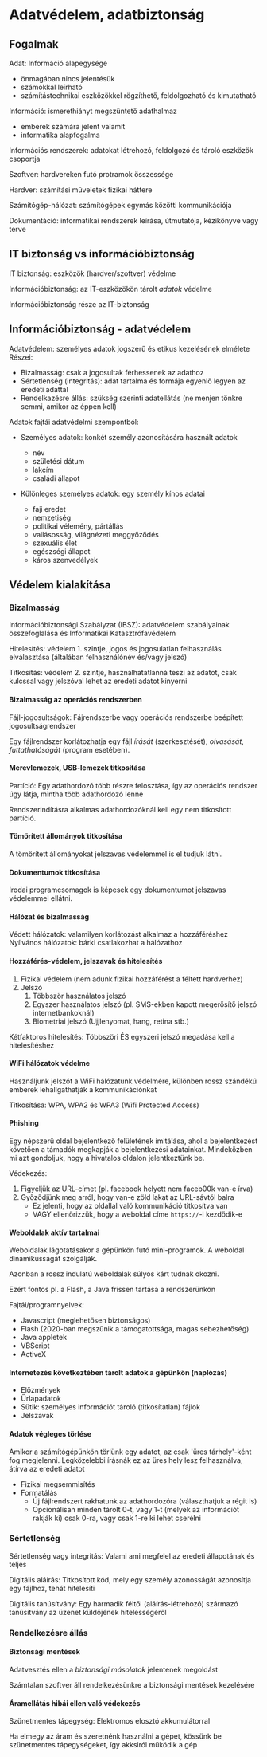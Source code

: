 # Adatvédelem, adatbiztonság

## Fogalmak

Adat: Információ alapegysége

- önmagában nincs jelentésük
- számokkal leírható
- számítástechnikai eszközökkel rögzíthető, feldolgozható és kimutatható

Információ: ismerethiányt megszüntető adathalmaz

- emberek számára jelent valamit
- informatika alapfogalma

Információs rendszerek: adatokat létrehozó, feldolgozó és tároló eszközök csoportja

Szoftver: hardvereken futó protramok összessége

Hardver: számítási műveletek fizikai háttere

Számítógép-hálózat: számítógépek egymás közötti kommunikációja

Dokumentáció: informatikai rendszerek leírása, útmutatója, kézikönyve vagy terve

## IT biztonság vs információbiztonság

IT biztonság: eszközök (hardver/szoftver) védelme

Információbiztonság: az IT-eszközökön tárolt _adatok_ védelme

Információbiztonság része az IT-biztonság

## Információbiztonság - adatvédelem

Adatvédelem: személyes adatok jogszerű és etikus kezelésének elmélete
Részei:

- Bizalmasság: csak a jogosultak férhessenek az adathoz
- Sértetlenség (integritás): adat tartalma és formája egyenlő legyen az eredeti adattal
- Rendelkazésre állás: szükség szerinti adatellátás (ne menjen tönkre semmi, amikor az éppen kell)

Adatok fajtái adatvédelmi szempontból:

- Személyes adatok: konkét személy azonosítására használt adatok

  - név
  - születési dátum
  - lakcím
  - családi állapot

- Különleges személyes adatok: egy személy kínos adatai

  - faji eredet
  - nemzetiség
  - politikai vélemény, pártállás
  - vallásosság, világnézeti meggyőződés
  - szexuális élet
  - egészségi állapot
  - káros szenvedélyek

## Védelem kialakítása

### Bizalmasság

Információbiztonsági Szabályzat (IBSZ): adatvédelem szabályainak összefoglalása és Informatikai Katasztrófavédelem

Hitelesítés: védelem 1. szintje, jogos és jogosulatlan felhasználás elválasztása (általában felhasználónév és/vagy jelszó)

Titkosítás: védelem 2. szintje, használhatatlanná teszi az adatot, csak kulcssal vagy jelszóval lehet az eredeti adatot kinyerni

#### Bizalmasság az operációs rendszerben

Fájl-jogosultságok: Fájrendszerbe vagy operációs rendszerbe beépített jogosultságrendszer

Egy fájlrendszer korlátozhatja egy fájl _írását_ (szerkesztését), _olvasását_, _futtathatóságát_ (program esetében).

#### Merevlemezek, USB-lemezek titkosítása

Partíció: Egy adathordozó több részre felosztása, így az operációs rendszer úgy látja, mintha több adathordozó lenne

Rendszerindításra alkalmas adathordozóknál kell egy nem titkosított partíció.

#### Tömörített állományok titkosítása

A tömörített állományokat jelszavas védelemmel is el tudjuk látni.

#### Dokumentumok titkosítása

Irodai programcsomagok is képesek egy dokumentumot jelszavas védelemmel ellátni.

#### Hálózat és bizalmasság

Védett hálózatok: valamilyen korlátozást alkalmaz a hozzáféréshez
Nyílvános hálózatok: bárki csatlakozhat a hálózathoz

#### Hozzáférés-védelem, jelszavak és hitelesítés

1. Fizikai védelem (nem adunk fizikai hozzáférést a féltett hardverhez)
1. Jelszó
   1. Többször használatos jelszó
   1. Egyszer használatos jelszó (pl. SMS-ekben kapott megerősítő jelszó internetbankoknál)
   1. Biometriai jelszó (Ujjlenyomat, hang, retina stb.)

Kétfaktoros hitelesítés: Többszöri ÉS egyszeri jelszó megadása kell a hitelesítéshez

#### WiFi hálózatok védelme

Használjunk jelszót a WiFi hálózatunk védelmére, különben rossz szándékú emberek lehallgathatják a kommunikációnkat

Titkosítása: WPA, WPA2 és WPA3 (Wifi Protected Access)

#### Phishing

Egy népszerű oldal bejelentkező felületének imitálása, ahol a bejelentkezést követően a támadók megkapják a bejelentkezési adatainkat.
Mindeközben mi azt gondoljuk, hogy a hivatalos oldalon jelentkeztünk be.

Védekezés:

1. Figyeljük az URL-címet (pl. facebook helyett nem faceb00k van-e írva)
1. Győződjünk meg arról, hogy van-e zöld lakat az URL-sávtól balra
   - Ez jelenti, hogy az oldallal való kommunikáció titkosítva van
   - VAGY ellenőrizzük, hogy a weboldal címe `https://`-l kezdődik-e

#### Weboldalak aktív tartalmai

Weboldalak lágotatásakor a gépünkön futó mini-programok.
A weboldal dinamikusságát szolgálják.

Azonban a rossz indulatú weboldalak súlyos kárt tudnak okozni.

Ezért fontos pl. a Flash, a Java frissen tartása a rendszerünkön

Fajtái/programnyelvek:

- Javascript (meglehetősen biztonságos)
- Flash (2020-ban megszűnik a támogatottsága, magas sebezhetőség)
- Java appletek
- VBScript
- ActiveX

#### Internetezés következtében tárolt adatok a gépünkön (naplózás)

- Előzmények
- Űrlapadatok
- Sütik: személyes információt tároló (titkosítatlan) fájlok
- Jelszavak

#### Adatok végleges törlése

Amikor a számítógépünkön törlünk egy adatot, az csak 'üres tárhely'-ként fog megjelenni.
Legközelebbi írásnák ez az üres hely lesz felhasználva, átírva az eredeti adatot

- Fizikai megsemmisítés
- Formatálás
  - Új fájlrendszert rakhatunk az adathordozóra (választhatjuk a régit is)
  - Opcionálisan minden tárolt 0-t, vagy 1-t (melyek az információt rakják ki) csak 0-ra, vagy csak 1-re ki lehet cserélni

### Sértetlenség

Sértetlenség vagy integritás: Valami ami megfelel az eredeti állapotának és teljes

Digitális aláírás: Titkosított kód, mely egy személy azonosságát azonosítja egy fájlhoz, tehát hitelesíti

Digitális tanúsítvány: Egy harmadik féltől (aláírás-létrehozó) származó tanúsítvány az üzenet küldőjének hitelességéről

### Rendelkezésre állás

#### Biztonsági mentések

Adatvesztés ellen a _biztonsági másolatok_ jelentenek megoldást

Számtalan szoftver áll rendelkezésünkre a biztonsági mentések kezelésére

#### Áramellátás hibái ellen való védekezés

Szünetmentes tápegység: Elektromos elosztó akkumulátorral

Ha elmegy az áram és szeretnénk használni a gépet, kössünk be szünetmentes tápegységeket, így akksiról működik a gép

